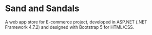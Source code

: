 # Sand and Sandals
A web app store for E-commerce project, developed in ASP.NET (.NET Framework 4.7.2) and designed with Bootstrap 5 for HTML/CSS.
